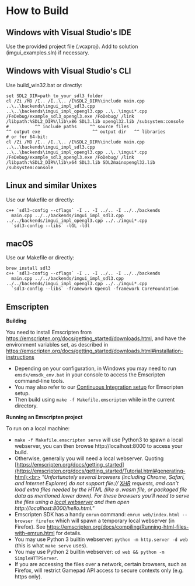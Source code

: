 
# How to Build

## Windows with Visual Studio's IDE

Use the provided project file (.vcxproj). Add to solution (imgui_examples.sln) if necessary.

## Windows with Visual Studio's CLI

Use build_win32.bat or directly:
```
set SDL2_DIR=path_to_your_sdl3_folder
cl /Zi /MD /I.. /I..\.. /I%SDL2_DIR%\include main.cpp ..\..\backends\imgui_impl_sdl3.cpp ..\..\backends\imgui_impl_opengl3.cpp ..\..\imgui*.cpp /FeDebug/example_sdl3_opengl3.exe /FoDebug/ /link /libpath:%SDL2_DIR%\lib\x86 SDL3.lib opengl32.lib /subsystem:console
#          ^^ include paths     ^^ source files                                                                                    ^^ output exe                    ^^ output dir   ^^ libraries
# or for 64-bit:
cl /Zi /MD /I.. /I..\.. /I%SDL2_DIR%\include main.cpp ..\..\backends\imgui_impl_sdl3.cpp ..\..\backends\imgui_impl_opengl3.cpp ..\..\imgui*.cpp /FeDebug/example_sdl3_opengl3.exe /FoDebug/ /link /libpath:%SDL2_DIR%\lib\x64 SDL3.lib SDL2mainopengl32.lib /subsystem:console
```

## Linux and similar Unixes

Use our Makefile or directly:
```
c++ `sdl3-config --cflags` -I .. -I ../.. -I ../../backends
  main.cpp ../../backends/imgui_impl_sdl3.cpp ../../backends/imgui_impl_opengl3.cpp ../../imgui*.cpp
  `sdl3-config --libs` -lGL -ldl
```

## macOS

Use our Makefile or directly:
```
brew install sdl3
c++ `sdl3-config --cflags` -I .. -I ../.. -I ../../backends
  main.cpp ../../backends/imgui_impl_sdl3.cpp ../../backends/imgui_impl_opengl3.cpp ../../imgui*.cpp
  `sdl3-config --libs` -framework OpenGl -framework CoreFoundation
```

## Emscripten

**Building**

You need to install Emscripten from https://emscripten.org/docs/getting_started/downloads.html, and have the environment variables set, as described in https://emscripten.org/docs/getting_started/downloads.html#installation-instructions

- Depending on your configuration, in Windows you may need to run `emsdk/emsdk_env.bat` in your console to access the Emscripten command-line tools.
- You may also refer to our [Continuous Integration setup](https://github.com/ocornut/imgui/tree/master/.github/workflows) for Emscripten setup.
- Then build using `make -f Makefile.emscripten` while in the current directory.

**Running an Emscripten project**

To run on a local machine:
- `make -f Makefile.emscripten serve` will use Python3 to spawn a local webserver, you can then browse http://localhost:8000 to access your build.
- Otherwise, generally you will need a local webserver. Quoting [https://emscripten.org/docs/getting_started](https://emscripten.org/docs/getting_started/Tutorial.html#generating-html):<br>
_"Unfortunately several browsers (including Chrome, Safari, and Internet Explorer) do not support file:// [XHR](https://emscripten.org/docs/site/glossary.html#term-xhr) requests, and can’t load extra files needed by the HTML (like a .wasm file, or packaged file data as mentioned lower down). For these browsers you’ll need to serve the files using a [local webserver](https://emscripten.org/docs/getting_started/FAQ.html#faq-local-webserver) and then open http://localhost:8000/hello.html."_
- Emscripten SDK has a handy `emrun` command: `emrun web/index.html --browser firefox` which will spawn a temporary local webserver (in Firefox). See https://emscripten.org/docs/compiling/Running-html-files-with-emrun.html for details.
- You may use Python 3 builtin webserver: `python -m http.server -d web` (this is what `make serve` uses).
- You may use Python 2 builtin webserver: `cd web && python -m SimpleHTTPServer`.
- If you are accessing the files over a network, certain browsers, such as Firefox, will restrict Gamepad API access to secure contexts only (e.g. https only).
